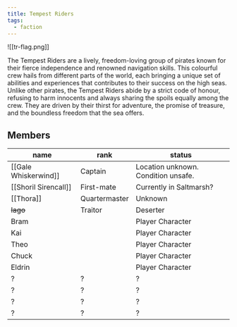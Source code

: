 ```yaml
---
title: Tempest Riders
tags:
  - faction
---
```

![[tr-flag.png]]

The Tempest Riders are a lively, freedom-loving group of pirates known for their fierce independence and renowned navigation skills. This colourful crew hails from different parts of the world, each bringing a unique set of abilities and experiences that contributes to their success on the high seas. Unlike other pirates, the Tempest Riders abide by a strict code of honour, refusing to harm innocents and always sharing the spoils equally among the crew. They are driven by their thirst for adventure, the promise of treasure, and the boundless freedom that the sea offers.
## Members
| name             | rank          | status                              |
| ---------------- | ------------- | ----------------------------------- |
| [[Gale Whiskerwind]] | Captain       | Location unknown. Condition unsafe. |
| [[Shoril Sirencall]]           | First-mate    | Currently in Saltmarsh?             |
| [[Thora]]            | Quartermaster | Unknown                             |
| <s>Iago</s>      | Traitor       | Deserter                            |
| Bram             |               | Player Character                    |
| Kai              |               | Player Character                    |
| Theo             |               | Player Character                    |
| Chuck            |               | Player Character                    |
| Eldrin           |               | Player Character                    |
| ?                | ?             | ?                                   |
| ?                | ?             | ?                                   |
| ?                | ?             | ?                                   |
| ?                | ?             | ?                                   |